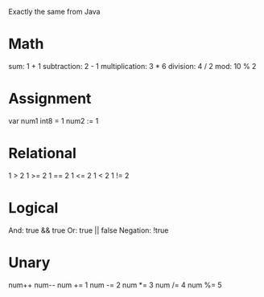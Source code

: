 Exactly the same from Java

# Math

sum: 1 + 1
subtraction: 2 - 1
multiplication: 3 * 6
division: 4 / 2
mod: 10 % 2

# Assignment
var num1 int8 = 1
num2 := 1

# Relational
1 > 2
1 >= 2
1 == 2
1 <= 2
1 < 2
1 != 2

# Logical
And: true && true
Or: true || false
Negation: !true

# Unary
num++
num--
num += 1
num -= 2
num *= 3
num /= 4
num %= 5